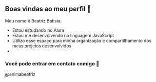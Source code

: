 ## Boas vindas ao meu perfil 👋

Meu nome é Beatriz Batista.

- Estou estudando no Alura
- Estou me desenvolvendo na linguagem JavaScript
- Utilizo esse espaço para minha organização e compartilhamento dos meus projetos desenvolvidos
- 
### Você pode entrar em contato comigo 🤙

@animabeatriz
